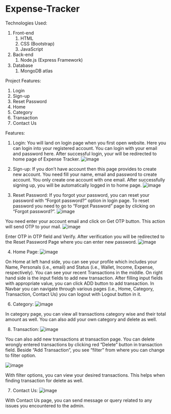 # Expense-Tracker

Technologies Used:
1.  Front-end
    1.  HTML
    2.  CSS (Bootstrap)
    3.  JavaScript
2.	Back-end
    1.  Node.js (Express Framework)
3.	Database
    1.  MongoDB atlas


Project Features:
1.	Login
2.	Sign-up
3.	Reset Password
4.	Home
5.	Category
6.	Transaction
7.	Contact Us

Features:

1.	Login:
You will land on login page when you first open website. Here you can login into your registered account. You can login with your email and password here. After successful login, your will be redirected to home page of Expense Tracker.
![image](https://github.com/MayurVadhadiya360/Expense-Tracker/assets/75627309/4066c234-c556-49ca-9149-1e6663ad1b8a)

2.	Sign-up:
If you don’t have account then this page provides to create new account. You need fill your name, email and password to create account. You only create one account with one email. After successfully signing up, you will be automatically logged in to home page.
![image](https://github.com/MayurVadhadiya360/Expense-Tracker/assets/75627309/a69d8863-d053-40c0-bc19-68cd8327fe0a)

3.	Reset Password:
If you forgot your password, you can reset your password with “Forgot password?” option in login page.
To reset password you need to go to “Forgot Password” page by clicking on “Forgot password?”.
![image](https://github.com/MayurVadhadiya360/Expense-Tracker/assets/75627309/981c899b-39fd-4150-9766-e5b34725875f)

You need enter your account email and click on Get OTP button. This action will send OTP to your mail.
![image](https://github.com/MayurVadhadiya360/Expense-Tracker/assets/75627309/a84a127a-5f8e-4644-90ef-ef19d60a5d6f)

Enter OTP in OTP field and Verify. After verification you will be redirected to the Reset Password Page where you can enter new password.
![image](https://github.com/MayurVadhadiya360/Expense-Tracker/assets/75627309/3032594f-ad79-41e3-94a2-1e2e0646baed)

4.	Home Page:
![image](https://github.com/MayurVadhadiya360/Expense-Tracker/assets/75627309/6275224c-f9ae-4c3f-97dd-655471c5b22e)

On Home at left hand side, you can see your profile which includes your Name, Personals (i.e., email) and Status (i.e., Wallet, Income, Expense, respectively).
You can see your recent Transactions in the middle.
On right hand side is the input fields to add new transaction. After filling input fields with appropriate value, you can click ADD button to add transaction.
In Navbar you can navigate through various pages (i.e., Home, Category, Transaction, Contact Us) you can logout with Logout button in it.

6.	Category:
![image](https://github.com/MayurVadhadiya360/Expense-Tracker/assets/75627309/da0bc943-9d98-4e23-9341-b5009fd5d97e)

In category page, you can view all transactions category wise and their total amount as well. You can also add your own category and delete as well.

8.	Transaction:
![image](https://github.com/MayurVadhadiya360/Expense-Tracker/assets/75627309/13219ff2-1674-4052-a03a-9bdee68c8430)

You can also add new transactions at transaction page.
You can delete wrongly entered transactions by clicking red “Delete” button in transaction field.
Beside “Add Transaction”, you see “filter” from where you can change to filter option.

![image](https://github.com/MayurVadhadiya360/Expense-Tracker/assets/75627309/015bf854-050c-4157-96d7-5cd7aef13806)

With filter options, you can view your desired transactions. This helps when finding transaction for delete as well.

7.	Contact Us:
![image](https://github.com/MayurVadhadiya360/Expense-Tracker/assets/75627309/6ba66e2b-4407-4beb-9394-c293547ab42d)

With Contact Us page, you can send message or query related to any issues you encountered to the admin.






